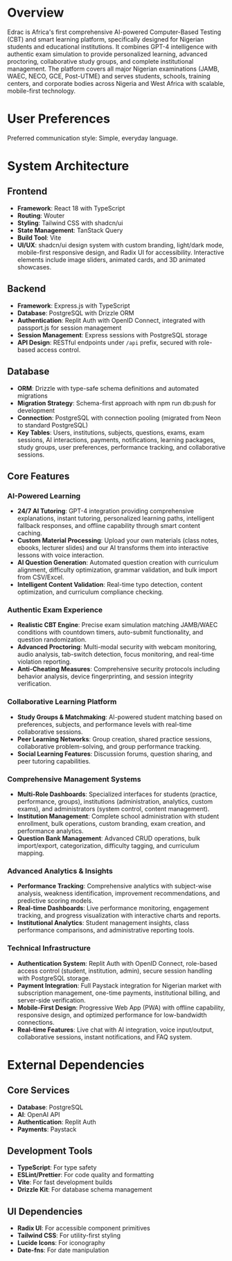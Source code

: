 # Overview

Edrac is Africa's first comprehensive AI-powered Computer-Based Testing (CBT) and smart learning platform, specifically designed for Nigerian students and educational institutions. It combines GPT-4 intelligence with authentic exam simulation to provide personalized learning, advanced proctoring, collaborative study groups, and complete institutional management. The platform covers all major Nigerian examinations (JAMB, WAEC, NECO, GCE, Post-UTME) and serves students, schools, training centers, and corporate bodies across Nigeria and West Africa with scalable, mobile-first technology.

# User Preferences

Preferred communication style: Simple, everyday language.

# System Architecture

## Frontend
- **Framework**: React 18 with TypeScript
- **Routing**: Wouter
- **Styling**: Tailwind CSS with shadcn/ui
- **State Management**: TanStack Query
- **Build Tool**: Vite
- **UI/UX**: shadcn/ui design system with custom branding, light/dark mode, mobile-first responsive design, and Radix UI for accessibility. Interactive elements include image sliders, animated cards, and 3D animated showcases.

## Backend
- **Framework**: Express.js with TypeScript
- **Database**: PostgreSQL with Drizzle ORM
- **Authentication**: Replit Auth with OpenID Connect, integrated with passport.js for session management
- **Session Management**: Express sessions with PostgreSQL storage
- **API Design**: RESTful endpoints under `/api` prefix, secured with role-based access control.

## Database
- **ORM**: Drizzle with type-safe schema definitions and automated migrations
- **Migration Strategy**: Schema-first approach with npm run db:push for development
- **Connection**: PostgreSQL with connection pooling (migrated from Neon to standard PostgreSQL)
- **Key Tables**: Users, institutions, subjects, questions, exams, exam sessions, AI interactions, payments, notifications, learning packages, study groups, user preferences, performance tracking, and collaborative sessions.

## Core Features

### AI-Powered Learning
- **24/7 AI Tutoring**: GPT-4 integration providing comprehensive explanations, instant tutoring, personalized learning paths, intelligent fallback responses, and offline capability through smart content caching.
- **Custom Material Processing**: Upload your own materials (class notes, ebooks, lecturer slides) and our AI transforms them into interactive lessons with voice interaction.
- **AI Question Generation**: Automated question creation with curriculum alignment, difficulty optimization, grammar validation, and bulk import from CSV/Excel.
- **Intelligent Content Validation**: Real-time typo detection, content optimization, and curriculum compliance checking.

### Authentic Exam Experience
- **Realistic CBT Engine**: Precise exam simulation matching JAMB/WAEC conditions with countdown timers, auto-submit functionality, and question randomization.
- **Advanced Proctoring**: Multi-modal security with webcam monitoring, audio analysis, tab-switch detection, focus monitoring, and real-time violation reporting.
- **Anti-Cheating Measures**: Comprehensive security protocols including behavior analysis, device fingerprinting, and session integrity verification.

### Collaborative Learning Platform
- **Study Groups & Matchmaking**: AI-powered student matching based on preferences, subjects, and performance levels with real-time collaborative sessions.
- **Peer Learning Networks**: Group creation, shared practice sessions, collaborative problem-solving, and group performance tracking.
- **Social Learning Features**: Discussion forums, question sharing, and peer tutoring capabilities.

### Comprehensive Management Systems
- **Multi-Role Dashboards**: Specialized interfaces for students (practice, performance, groups), institutions (administration, analytics, custom exams), and administrators (system control, content management).
- **Institution Management**: Complete school administration with student enrollment, bulk operations, custom branding, exam creation, and performance analytics.
- **Question Bank Management**: Advanced CRUD operations, bulk import/export, categorization, difficulty tagging, and curriculum mapping.

### Advanced Analytics & Insights
- **Performance Tracking**: Comprehensive analytics with subject-wise analysis, weakness identification, improvement recommendations, and predictive scoring models.
- **Real-time Dashboards**: Live performance monitoring, engagement tracking, and progress visualization with interactive charts and reports.
- **Institutional Analytics**: Student management insights, class performance comparisons, and administrative reporting tools.

### Technical Infrastructure
- **Authentication System**: Replit Auth with OpenID Connect, role-based access control (student, institution, admin), secure session handling with PostgreSQL storage.
- **Payment Integration**: Full Paystack integration for Nigerian market with subscription management, one-time payments, institutional billing, and server-side verification.
- **Mobile-First Design**: Progressive Web App (PWA) with offline capability, responsive design, and optimized performance for low-bandwidth connections.
- **Real-time Features**: Live chat with AI integration, voice input/output, collaborative sessions, instant notifications, and FAQ system.

# External Dependencies

## Core Services
- **Database**: PostgreSQL
- **AI**: OpenAI API
- **Authentication**: Replit Auth
- **Payments**: Paystack

## Development Tools
- **TypeScript**: For type safety
- **ESLint/Prettier**: For code quality and formatting
- **Vite**: For fast development builds
- **Drizzle Kit**: For database schema management

## UI Dependencies
- **Radix UI**: For accessible component primitives
- **Tailwind CSS**: For utility-first styling
- **Lucide Icons**: For iconography
- **Date-fns**: For date manipulation